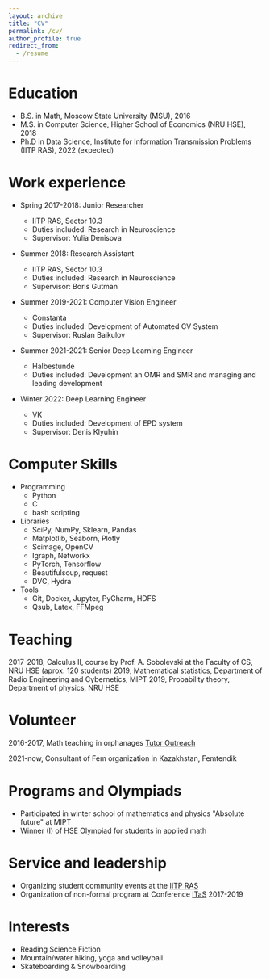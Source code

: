 ```yaml
---
layout: archive
title: "CV"
permalink: /cv/
author_profile: true
redirect_from:
  - /resume
---
```


Education
======
* B.S. in Math, Moscow State University (MSU), 2016
* M.S. in Computer Science, Higher School of Economics (NRU HSE), 2018
* Ph.D in Data Science, Institute for Information Transmission Problems (IITP RAS), 2022 (expected)

Work experience
======
* Spring 2017-2018: Junior Researcher
  * IITP RAS, Sector 10.3
  * Duties included: Research in Neuroscience
  * Supervisor: Yulia Denisova

* Summer 2018: Research Assistant
  * IITP RAS, Sector 10.3
  * Duties included: Research in Neuroscience
  * Supervisor: Boris Gutman

* Summer 2019-2021: Computer Vision Engineer
  * Constanta
  * Duties included: Development of Automated CV System
  * Supervisor: Ruslan Baikulov

* Summer 2021-2021: Senior Deep Learning Engineer
    * Halbestunde
    * Duties included: Development an OMR and SMR and managing and leading development

* Winter 2022: Deep Learning Engineer
    * VK 
    * Duties included: Development of EPD system 
    * Supervisor: Denis Klyuhin
    
Computer Skills
======
* Programming
    * Python
    * C
    * bash scripting
* Libraries
    * SciPy, NumPy, Sklearn, Pandas
    * Matplotlib, Seaborn, Plotly
    * Scimage, OpenCV
    * Igraph, Networkx 
    * PyTorch, Tensorflow 
    * Beautifulsoup, request
    * DVC, Hydra
* Tools
    * Git, Docker, Jupyter, PyCharm, HDFS 
    * Qsub, Latex, FFMpeg

Teaching 
======
2017-2018, Calculus II, course by Prof. A. Sobolevski at the Faculty of CS, NRU HSE (aprox. 120 students)
2019, Mathematical statistics, Department of Radio Engineering and Cybernetics, MIPT
2019, Probability theory, Department of physics, NRU HSE

Volunteer
======
2016-2017, Math teaching in orphanages [Tutor Outreach](https://hum.hse.ru/news/146283933.html)

2021-now, Consultant of Fem organization in Kazakhstan, Femtendik

Programs and Olympiads
======
* Participated in winter school of mathematics and physics "Absolute future" at MIPT
* Winner (I) of HSE Olympiad for students in applied math


Service and leadership
======
* Organizing student community events at the [IITP RAS](http://iitp.ru/ru/about)
* Organization of non-formal program at Conference [ITaS](http://itas2019.iitp.ru/) 2017-2019


Interests
======
* Reading Science Fiction
* Mountain/water hiking, yoga and volleyball
* Skateboarding & Snowboarding
